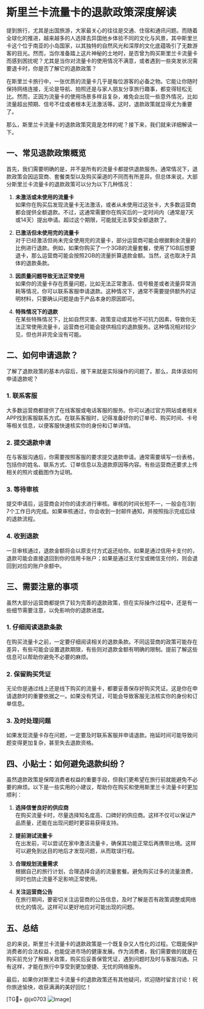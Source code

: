 # 斯里兰卡流量卡的退款政策深度解读

提到旅行，尤其是出国旅游，大家最关心的往往是交通、住宿和通讯问题。而随着全球化的推进，越来越多的人选择去异国他乡体验不同的文化与风景，其中斯里兰卡这个位于南亚的小岛国家，以其独特的自然风光和深厚的文化底蕴吸引了无数游客的目光。然而，当你准备踏上这片神秘的土地时，是否曾为购买斯里兰卡流量卡而感到困扰呢？尤其是当你对流量卡的使用情况不满意，或者遇到一些突发状况需要退卡时，你是否了解它的退款政策？

在斯里兰卡旅行中，一张优质的流量卡几乎是每位游客的必备之物。它能让你随时保持网络连接，无论是导航、拍照还是与家人朋友分享旅行趣事，都变得轻松无比。然而，正因为流量卡的使用场景多样且复杂，难免会出现一些意外情况，比如流量超出预期、信号不佳或者根本无法激活等。这时，退款政策就显得尤为重要了。

那么，斯里兰卡流量卡的退款政策究竟是怎样的呢？接下来，我们就来详细解读一下。

## 一、常见退款政策概览

首先，我们需要明确的是，并不是所有的流量卡都提供退款服务。通常情况下，退款政策会因运营商、套餐类型以及购买渠道的不同而有所差异。但总体来说，大部分斯里兰卡流量卡的退款政策可以分为以下几种情况：

1. **未激活或未使用的流量卡**  
   如果你在购买后发现流量卡无法激活，或者从未使用过这张卡，大多数运营商都会提供全额退款。不过，这通常需要你在购买后的一定时间内（通常是7天或14天）提出申请。超过这个期限，可能就无法享受全额退款了。

2. **已激活但未使用完的流量卡**  
   对于已经激活但尚未完全使用完的流量卡，部分运营商可能会根据剩余流量的比例进行退款。例如，如果你购买了一个3GB的流量套餐，使用了1GB后想要退卡，那么运营商可能会按照2GB的流量折算退款金额。当然，这也取决于具体的退款条款。

3. **因质量问题导致无法正常使用**  
   如果你的流量卡存在质量问题，比如无法正常激活、信号极差或者流量异常消耗等情况，你可以联系客服申请退款。这种情况下，通常不需要提供额外的证明材料，只要确认问题是由于产品本身的原因即可。

4. **特殊情况下的退款**  
   在某些特殊情况下，比如自然灾害、政策变动或其他不可抗力因素，导致你无法正常使用流量卡，运营商也可能会提供相应的退款服务。这种情况相对较少见，但也并非完全没有可能。

## 二、如何申请退款？

了解了退款政策的基本内容后，接下来就是实际操作的问题了。那么，具体该如何申请退款呢？

### 1. 联系客服  
大多数运营商都提供了在线客服或电话客服的服务。你可以通过官方网站或者相关APP找到客服联系方式。在联系客服时，记得准备好你的订单号、购买时间、卡号等相关信息，以便客服快速核实你的身份和订单详情。

### 2. 提交退款申请  
在与客服沟通后，你需要按照客服的要求提交退款申请。通常需要填写一份表格，包括你的姓名、联系方式、订单信息以及退款原因等内容。有些运营商还要求上传相关的照片或截图作为证明。

### 3. 等待审核  
提交申请后，运营商会对你的请求进行审核。审核的时间长短不一，一般会在3到7个工作日内完成。如果审核通过，你会收到一封邮件通知，并按照指示完成后续的退款流程。

### 4. 收到退款  
一旦审核通过，退款金额将会以原支付方式返还给你。如果是通过信用卡支付的，退款可能会直接退回到你的信用卡账户；如果是通过支付宝或微信支付的，则会退回到对应的账户余额中。

## 三、需要注意的事项

虽然大部分运营商都提供了较为完善的退款政策，但在实际操作过程中，还是有一些细节需要注意，以免影响你的退款进度。

### 1. 仔细阅读退款条款  
在购买流量卡之前，一定要仔细阅读相关的退款条款。不同运营商的政策可能存在差异，有些可能会设置退款期限，有些则对退款金额有明确的限制。提前了解这些信息可以帮助你避免不必要的麻烦。

### 2. 保留购买凭证  
无论你是通过线上还是线下购买的流量卡，都要妥善保存好购买凭证。这是你在申请退款时的重要依据之一。如果没有凭证，可能会导致客服无法核实你的身份和订单信息。

### 3. 及时处理问题  
如果发现流量卡存在问题，一定要及时联系客服并申请退款。拖延时间可能导致问题变得更加复杂，甚至失去退款资格。

## 四、小贴士：如何避免退款纠纷？

虽然退款政策是保障消费者权益的重要手段，但我们更希望在旅行前就能避免不必要的麻烦。以下是一些实用的小建议，帮助你在购买和使用斯里兰卡流量卡时更加顺利：

1. **选择信誉良好的供应商**  
   在购买流量卡时，尽量选择知名度高、口碑好的供应商。这样不仅可以保证产品质量，还能在出现问题时更容易获得支持。

2. **提前测试流量卡**  
   在出发前，可以尝试在家中激活流量卡，确保其功能正常后再携带出境。这样可以避免到达目的地后才发现问题，从而耽误行程。

3. **合理规划流量需求**  
   根据自己的旅行计划，合理选择合适的流量套餐。避免购买过多的流量浪费，同时也防止流量不足影响正常使用。

4. **关注运营商公告**  
   在旅行期间，要密切关注运营商的公告信息，及时了解是否有政策调整或网络优化的情况。这样可以更好地应对可能出现的问题。

## 五、总结

总的来说，斯里兰卡流量卡的退款政策是一个既复杂又人性化的过程。它既能保护消费者的合法权益，也能促进市场的健康发展。作为消费者，我们需要做的就是在购买前充分了解相关政策，购买后妥善保管凭证，遇到问题时及时与客服沟通。只有这样，才能在旅行中享受到更加便捷、无忧的网络服务。

最后，如果你对斯里兰卡流量卡的退款政策还有其他疑问，欢迎随时留言讨论！祝你旅途愉快，收获满满的美好回忆！

[TG💪+ @jx0703 ![Image](https://github.com/user-attachments/assets/dbca1d08-cadb-493c-b0ec-ad6f7a83f270)]